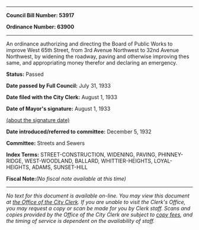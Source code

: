 

********

**Council Bill Number: 53917**
   
**Ordinance Number: 63900**
********

 An ordinance authorizing and directing the Board of Public Works to improve West 65th Street, from 3rd Avenue Northwest to 32nd Avenue Northwest, by widening the roadway, paving and otherwise improving thes same, and appropriating money therefor and declaring an emergency.

**Status:** Passed
   
**Date passed by Full Council:** July 31, 1933
   
**Date filed with the City Clerk:** August 1, 1933
   
**Date of Mayor's signature:** August 1, 1933
   
[(about the signature date)](/~public/approvaldate.htm)
   
   
   
**Date introduced/referred to committee:** December 5, 1932
   
**Committee:** Streets and Sewers
   
   
**Index Terms:** STREET-CONSTRUCTION, WIDENING, PAVING, PHINNEY-RIDGE, WEST-WOODLAND, BALLARD, WHITTIER-HEIGHTS, LOYAL-HEIGHTS, ADAMS, SUNSET-HILL

**Fiscal Note:**_(No fiscal note available at this time)_
********

_No text for this document is available on-line. You may view this document at [the Office of the City Clerk](http://www.seattle.gov/leg/clerk/contactUs.htm). If you are unable to visit the Clerk's Office, you may request a copy or scan be made for you by Clerk staff. Scans and copies provided by the Office of the City Clerk are subject to [copy fees](http://clerk.seattle.gov/~public/clerkfees.htm), and the timing of service is dependent on the availability of staff._

